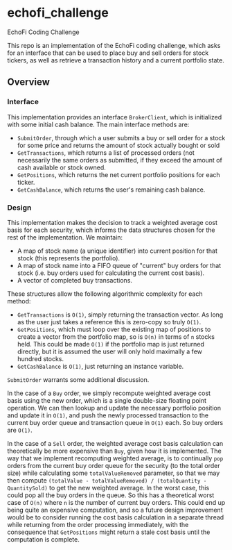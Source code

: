 # echofi_challenge
EchoFi Coding Challenge

This repo is an implementation of the EchoFi coding challenge, which asks for an interface that can be used to place buy and sell orders for stock tickers, as well as retrieve a transaction history and a current portfolio state.

## Overview

### Interface

This implementation provides an interface `BrokerClient`, which is initialized with some initial cash balance. The main interface methods are:
- `SubmitOrder`, through which a user submits a buy or sell order for a stock for some price and returns the amount of stock actually bought or sold
- `GetTransactions`, which returns a list of processed orders (not necessarily the same orders as submitted, if they exceed the amount of cash available or stock owned.
- `GetPositions`, which returns the net current portfolio positions for each ticker.
- `GetCashBalance`, which returns the user's remaining cash balance.

### Design

This implementation makes the decision to track a weighted average cost basis for each security, which informs the data structures chosen for the rest of the implementation. We maintain:

- A map of stock name (a unique identifier) into current position for that stock (this represents the portfolio).
- A map of stock name into a FIFO queue of "current" buy orders for that stock (i.e. buy orders used for calculating the current cost basis).
- A vector of completed buy transactions.

These structures allow the following algorithmic complexity for each method:

- `GetTransactions` is `O(1)`, simply returning the transaction vector. As long as the user just takes a reference this is zero-copy so truly `O(1)`. 
- `GetPositions`, which must loop over the existing map of positions to create a vector from the portfolio map, so is `O(n)` in terms of `n` stocks held. This could be made `O(1)` if the portfolio map is just returned directly, but it is assumed the user will only hold maximally a few hundred stocks.
- `GetCashBalance` is `O(1)`, just returning an instance variable.


`SubmitOrder` warrants some additional discussion.

In the case of a `Buy` order, we simply recompute weighted average cost basis using the new order, which is a single double-size floating point operation. We can then lookup and update the necessary portfolio position and update it in `O(1)`, and push the newly processed transaction to the current buy order queue and transaction queue in `O(1)` each. So buy orders are `O(1)`.

In the case of a `Sell` order, the weighted average cost basis calculation can theoretically be more expensive than `Buy`, given how it is implemented. The way that we implement recomputing weighted average, is to continually `pop` orders from the current buy order queue for the security (to the total order size) while calculating some `totalValueRemoved` parameter, so that we may then compute `(totalValue - totalValueRemoved) / (totalQuantity - QuantitySold)` to get the new weighted average. In the worst case, this could pop all the buy orders in the queue. So this has a theoretical worst case of `O(n)` where `n` is the number of current buy orders. This could end up being quite an expensive computation, and so a future design improvement would be to consider running the cost basis calculation in a separate thread while returning from the order processing immediately, with the consequence that `GetPositions` might return a stale cost basis until the computation is complete.





